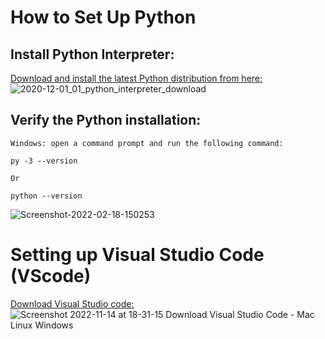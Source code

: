 # How to Set Up Python 

## Install Python Interpreter:

[Download and install the latest Python distribution from here:](https://www.python.org/downloads)
![2020-12-01_01_python_interpreter_download](https://user-images.githubusercontent.com/116889143/201658991-55b720c0-d16d-44d3-a1c2-9a5469396631.jpg)
 
 ## Verify the Python installation:
 ```
Windows: open a command prompt and run the following command:

py -3 --version

Or

python --version

``` 
![Screenshot-2022-02-18-150253](https://user-images.githubusercontent.com/116889143/201658116-e656df87-0911-4d29-8eef-c016850fb879.png)

 
 # Setting up Visual Studio Code (VScode) 
 
[Download Visual Studio code:](https://code.visualstudio.com/download)
![Screenshot 2022-11-14 at 18-31-15 Download Visual Studio Code - Mac Linux Windows](https://user-images.githubusercontent.com/116889143/201660690-ee0440d0-846f-450a-b4cd-4cfd3b61c46d.png)

